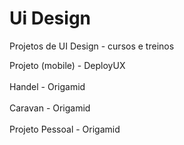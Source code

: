 # Ui Design
Projetos de UI Design - cursos e treinos


Projeto (mobile) - DeployUX
<br><br>
Handel - Origamid
<br><br>
Caravan - Origamid
<br><br>
Projeto Pessoal - Origamid

